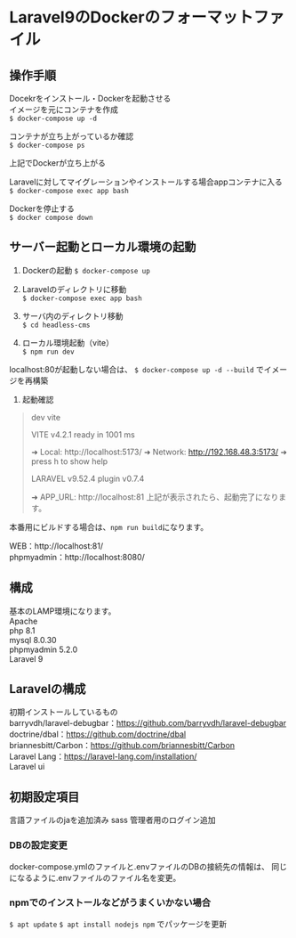 # Laravel9のDockerのフォーマットファイル

## 操作手順  
Docekrをインストール・Dockerを起動させる  
イメージを元にコンテナを作成  
`$ docker-compose up -d`  
  
コンテナが立ち上がっているか確認  
`$ docker-compose ps`  
  
上記でDockerが立ち上がる  
  
Laravelに対してマイグレーションやインストールする場合appコンテナに入る  
`$ docker-compose exec app bash`  
  
Dockerを停止する  
`$ docker compose down`  

## サーバー起動とローカル環境の起動
1. Dockerの起動
`$ docker-compose up`  

2. Laravelのディレクトリに移動  
`$ docker-compose exec app bash`  

3. サーバ内のディレクトリ移動  
`$ cd headless-cms`  

4. ローカル環境起動（vite）  
`$ npm run dev`  

localhost:80が起動しない場合は、 
`$ docker-compose up -d --build` でイメージを再構築

1. 起動確認
> dev
> vite
>
>  VITE v4.2.1  ready in 1001 ms
>
>  ➜  Local:   http://localhost:5173/
>  ➜  Network: http://192.168.48.3:5173/
>  ➜  press h to show help
>
>  LARAVEL v9.52.4  plugin v0.7.4
>
>  ➜  APP_URL: http://localhost:81
上記が表示されたら、起動完了になります。

本番用にビルドする場合は、`npm run build`になります。
  
WEB：http://localhost:81/  
phpmyadmin：http://localhost:8080/  
  
## 構成  
基本のLAMP環境になります。  
Apache  
php 8.1  
mysql 8.0.30  
phpmyadmin 5.2.0  
Laravel 9  

## Laravelの構成  
初期インストールしているもの  
barryvdh/laravel-debugbar：https://github.com/barryvdh/laravel-debugbar  
doctrine/dbal：https://github.com/doctrine/dbal  
briannesbitt/Carbon：https://github.com/briannesbitt/Carbon  
Laravel Lang：https://laravel-lang.com/installation/  
Laravel ui

## 初期設定項目
言語ファイルのjaを追加済み
sass
管理者用のログイン追加


### DBの設定変更  
docker-compose.ymlのファイルと.envファイルのDBの接続先の情報は、
同じになるように.envファイルのファイル名を変更。


### npmでのインストールなどがうまくいかない場合
`$ apt update`
`$ apt install nodejs npm`
でパッケージを更新